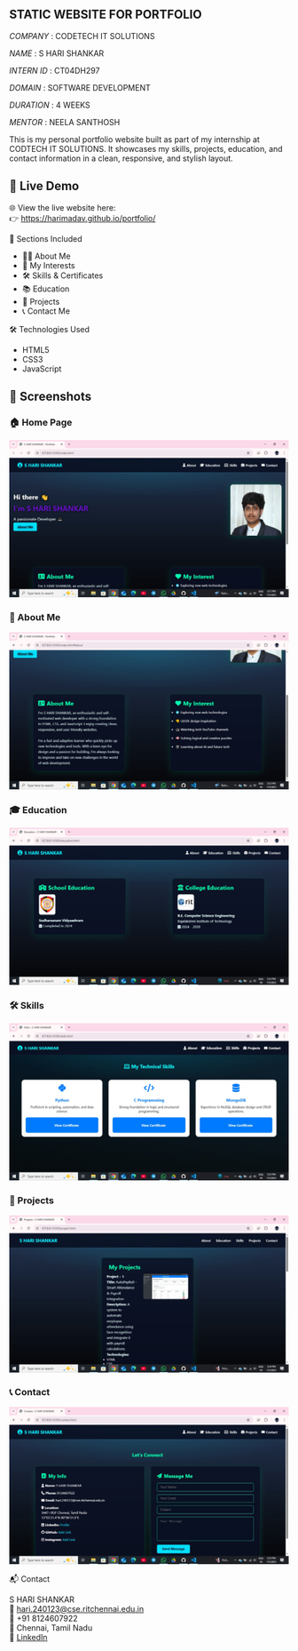 ## STATIC WEBSITE FOR PORTFOLIO

*COMPANY* : CODETECH IT SOLUTIONS

*NAME* : S HARI SHANKAR

*INTERN ID* : CT04DH297

*DOMAIN* : SOFTWARE DEVELOPMENT

*DURATION* : 4 WEEKS

*MENTOR* : NEELA SANTHOSH

This is my personal portfolio website built as part of my internship at CODTECH IT SOLUTIONS. It showcases my skills, projects, education, and contact information in a clean, responsive, and stylish layout.

## 🔗 Live Demo

🌐 View the live website here:  
👉 https://harimadav.github.io/portfolio/

 📁 Sections Included

- 🧑‍💻 About Me  
- 🚀 My Interests  
- 🛠 Skills & Certificates  
- 📚 Education  
- 💼 Projects  
- 📞 Contact Me

🛠 Technologies Used

- HTML5  
- CSS3  
- JavaScript

## 📸 Screenshots

### 🏠 Home Page
![Home Page](homepage.jpg)

### 👤 About Me
![About Me](aboutme.jpg)

### 🎓 Education
![Education](education.jpg)

### 🛠 Skills
![Skills](skills.jpg)

### 📁 Projects
![Projects](projects.jpg)

### 📞 Contact
![Contact](contact.jpg)


📬 Contact

S HARI SHANKAR  
📧 hari.240123@cse.ritchennai.edu.in  
📱 +91 8124607922  
📍 Chennai, Tamil Nadu  
🔗 [LinkedIn](https://www.linkedin.com/in/s-hari-shankar-27279732b)


